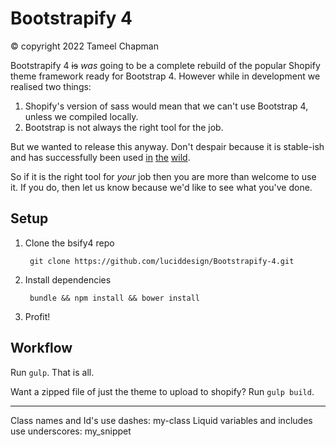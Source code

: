 # Bootstrapify 4

© copyright 2022 Tameel Chapman

Bootstrapify 4 ~~is~~ _was_ going to be a complete rebuild of the popular Shopify theme framework ready for Bootstrap 4.
However while in development we realised two things:

1. Shopify's version of sass would mean that we can't use Bootstrap 4, unless we compiled locally.
2. Bootstrap is not always the right tool for the job.

But we wanted to release this anyway.
Don't despair because it is stable-ish and has successfully been used [in](http://www.liannbellis.co.nz/) [the](http://www.laineehermsen.co.nz/) [wild](http://www.phd.co.nz/).

So if it is the right tool for _your_ job then you are more than welcome to use it. If you do, then let us know because we'd like to see what you've done.

## Setup

1. Clone the bsify4 repo

        git clone https://github.com/luciddesign/Bootstrapify-4.git

2. Install dependencies

        bundle && npm install && bower install

3. Profit!

## Workflow

Run `gulp`. That is all.

Want a zipped file of just the theme to upload to shopify? Run `gulp build`.









******

Class names and Id's use dashes: my-class
Liquid variables and includes use underscores: my_snippet
